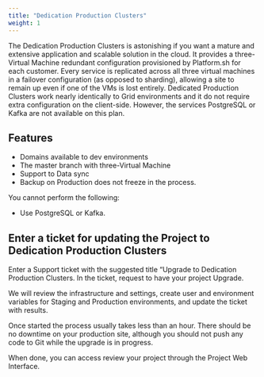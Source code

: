 ```yaml
---
title: "Dedication Production Clusters"
weight: 1
---
```


The Dedication Production Clusters is astonishing if you want a mature and extensive application and scalable solution in the cloud.
It provides a three-Virtual Machine redundant configuration provisioned by Platform.sh for each customer.  Every service is replicated across all three virtual machines in a failover configuration (as opposed to sharding), allowing a site to remain up even if one of the VMs is lost entirely.
Dedicated Production Clusters work nearly identically to Grid environments and it do not require extra configuration on the client-side.  However, the services PostgreSQL or Kafka are not available on this plan.


## Features

* Domains available to dev environments
* The master branch with three-Virtual Machine
* Support to Data sync
* Backup on Production does not freeze in the process.


You cannot perform the following:

* Use PostgreSQL or Kafka.


## Enter a ticket for updating the Project to Dedication Production Clusters

Enter a Support ticket with the suggested title “Upgrade to Dedication Production Clusters. In the ticket, request to have your project Upgrade.

We will review the infrastructure and settings, create user and environment variables for Staging and Production environments, and update the ticket with results.

Once started the process usually takes less than an hour.  There should be no downtime on your production site, although you should not push any code to Git while the upgrade is in progress.

When done, you can access review your project through the Project Web Interface.